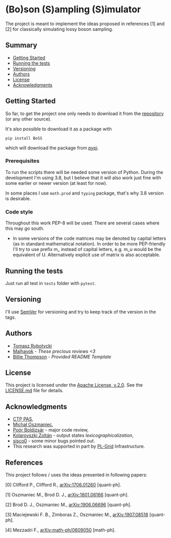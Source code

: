# (Bo)son (S)ampling (S)imulator

The project is meant to implement the ideas proposed in references [1] and [2] for
classically simulating lossy boson sampling.  

## Summary

  - [Getting Started](#getting-started)
  - [Running the tests](#running-the-tests)
  - [Versioning](#versioning)
  - [Authors](#authors)
  - [License](#license)
  - [Acknowledgments](#acknowledgments)

## Getting Started

So far, to get the project one only needs to download it from the
[repository](https://github.com/Tomev-CTP/BoSS) (or any other source).

It's also possible to download it as a package with

`pip install BoSS`

which will download the package from [pypi](https://pypi.org/project/BoSS/).

### Prerequisites

To run the scripts there will be needed some version of Python. During the development
I'm using 3.8, but I believe that it will also work just fine with some earlier or newer
version (at least for now).

In some places I use `math.prod` and `typing` package, that's why 3.8 version is
desirable.

### Code style

Throughout this work PEP-8 will be used. There are several cases where this may go south.

* In some versions of the code matrices may be denoted by capital letters (as in standard mathematical notation). In
order to be more PEP-friendly I'll try to use prefix m_ instead of capital letters, e.g. m_u would be the equivalent of
U. Alternatively explicit use of matrix is also acceptable. 

## Running the tests

Just run all test in `tests` folder with `pytest`.

## Versioning

I'll use [SemVer](http://semver.org/) for versioning and try to keep track of the version in the tags. 

## Authors

  - [Tomasz Rybotycki](https://github.com/Tomev)
  - [Malhavok](https://github.com/Malhavok) - *These precious reviews <3*
  - [Billie Thompson](https://github.com/PurpleBooth) - *Provided README Template* 

## License

This project is licensed under the [Apache License, v.2.0](LICENSE.md).
See the [LICENSE.md](LICENSE.md) file for details.

## Acknowledgments

  - [CTP PAS](http://www.cft.edu.pl/new/public/pl),
  - [Michał Oszmaniec](https://www.cft.edu.pl/pracownik/moszmaniec),
  - [Poór Boldizsár](https://github.com/boldar99) - major code review,
  - [Kolarovszki Zoltán](https://github.com/Kolarovszki) - output states _lexicographicalization_, 
  - [sisco0](https://github.com/sisco0) - some minor bugs pointed out.
  - This research was supported in part by [PL-Grid](https://www.plgrid.pl/) Infrastructure.
  
  
  
## References

This project follows / uses the ideas presented in following papers:

[0] Clifford P., Clifford R., [arXiv:1706.01260](https://arxiv.org/abs/1706.01260) [quant-ph].

[1] Oszmaniec M., Brod D. J., [arXiv:1801.06166](https://arxiv.org/abs/1801.06166) [quant-ph].

[2] Brod D. J., Oszmaniec M., [arXiv:1906.06696](https://arxiv.org/abs/1906.06696) [quant-ph].

[3] Maciejewski F. B., Zimboras Z., Oszmaniec M., [arXiv:1907.08518](https://arxiv.org/abs/1907.08518) [quant-ph].

[4] Mezzadri F., [arXiv:math-ph/0609050](https://arxiv.org/abs/math-ph/0609050) [math-ph].


